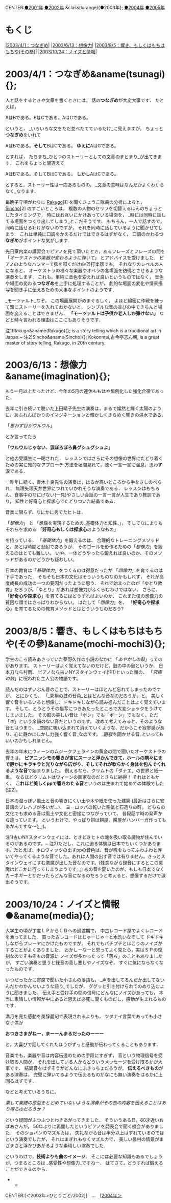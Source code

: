 CENTER:[●2001年](ひとりごと/2001)
[●2002年](ひとりごと/2002)
&class(lorange){●2003年};
[●2004年](ひとりごと/2004)
[●2005年](ひとりごと/2005)


# もくじ 
|[2003/4/1：つなぎめ](#tsunagi)|
|[2003/6/13：想像力](#imagination)|
|[2003/8/5：響き、もしくはもちはもちや(その參)](#mochi-mochi3)|
|[2003/10/24：ノイズと情報](#media)|


# 2003/4/1：つなぎめ&aname(tsunagi){}; 

人と話をするときや文章を書くときには，
話の**つなぎめ**が大変大事です．
たとえば，
> 
AはBである。BはCである。AはCである。

というと，
_いろいろな文をただ並べたてているだけ_に見えますが，
ちょっと**つなぎめ**をいれて
> 
AはBである。**そして**BはCである。
**ゆえに**AはCである。

とすれば，
たちまち_ひとつのストーリーとしての文章のまとまり_が出てきます．
これをちょっと間違えて
> 
AはBである。そしてBはCである。
**しかし**AはCである。

とすると，ストーリー性は一応あるものの，
_文章の意味はなんだかよくわからなく_なります．

毎晩子守唄がわりに [Rakugo](#Rakugo)[1] を聞くきょうこ隊員の分析によると，
[Sincho](#Sincho)[2] のすごいところは，
複数の人物のセリフを切替えるほんのちょっとしたタイミングで，
時にはお互いにかけあっている場面を，
_時には同時に話してる場面をつくり出してしまう_とこだそうです．
もちろん，一人で話すので，同時に話せるわけがないのですが，
それを同時に話しているように聞かせてしまう．
これは単純に口調をかえるだけではできるはずがなく，
口調のかわる**つなぎめ**がポイントな気がします．

先日室内楽の講習会でピアノを見て頂いたとき，あるフレーズとフレーズの間を
「_オーケストラの楽器が変わるように弾いて_」
とアドバイスを受けました．
ピアノのようなハンマーで弦を叩くだけの(?)打楽器でも，
それなりのレベルの人になると，
オーケストラの様々な楽器やオペラの各場面を彷彿とさせるような演奏をします．
これも，単純に音色を変えれば良いというものではなく，
音色や場面の変わる**つなぎめ**を上手に処理することが，
劇的な場面の変化や情景描写を聞き手に伝えるための大事なポイントのようです．

_モーツァルト_なぞ，
この場面展開がめまぐるしく，
よほど綿密に作戦を練って頭にストーリーを入れておかないと，
シンプルな音の並びの中できちんと場面を変えることはできません．
**「モーツァルトは子供か老人しか弾けない」**
などと時々言われる理由はここにもありそうです．

> 
注1)Rakugo&aname(Rakugo){}; is a story telling which is a traditional art in Japan.~
注2)Sincho&aname(Sincho){}; Kokonntei,古今亭志ん朝, is a great master of story telling, Rakugo, in 20th century. 



# 2003/6/13：想像力&aname(imagination){}; 

もう一月以上たったけど、今年の5月の連休ももはや恒例化した強化合宿であった．

去年に引き続いて聴いた上田晴子先生の演奏は，まるで燦然と輝く太陽のよう
に，あふれんばかりのイマジネーションと輝かしくきらめく響きの洪水である．
> 
「_思わず目がウルウル_」

とか言ってたら
> 
「**ウルウルじゃない．涙ぼろぼろ鼻グシュグシュよ**」

と他の受講生に一喝された．
レッスンではさらにその想像の世界にたどり着くための実に知的なアプローチ
方法を垣間見れて，聴く一言一言に溜息，思わず涙である．

一昨年に続く、青木十良先生の演奏は，はるか高いところから手をさしのべられ，
無理矢理天井世界につれていかれそうな演奏である．
レッスンはもちろん、食事中のなにげない(一見)やさしい会話の一言一言が人生であり教訓であり，
知性と好奇心と探求心でたどりついた結晶である．

音楽に限らず、なにかに秀でたヒトは，
> 
「_想像力_」
と
「想像を実現するための_基礎体力と知性_」，
そしてなによりもそれらを求める
「**好奇心もしくは探求心**のようなもの」

を持っている．
「_基礎体力_」を鍛えるのは、
合理的なトレーニングメソッドと、あとは時間と忍耐であろうが、
そのゴールを形作るための「_想像力_」を鍛えるのはとても難しい。
いや、一体どうやったら鍛えれば良いのか、そのメソッドがあるのかどうかも疑わしい。

日本の教育は「_基礎体力_」をつくるのは得意だったが
「_想像力_」を育てるのは下手であった．
そもそも日本の文化はそういうものなのかもしれず，
それが高度成長の成功の一つの要因だったように思う．
それで始まったのが「ゆとり教育」だろうが，「ゆとり」があれば想像力がふくらむわけではない．
さらに、「**好奇心や探求心**」を育てるにはどうすればよいのか、
これまた僕の想像力の貧困な頭ではさっぱりわからない。
はたして「_想像力_」を、
「**好奇心や探求心**」を育てるための教育メソッドとはどういうものだろう? 


# 2003/8/5：響き、もしくはもちはもちや(その參)&aname(mochi-mochi3){}; 

学生のころ読みあさっていた夢野久作の小説のなかに
「_あやかしの鼓_」ってのがあります。
ストーリーはよく覚えてないのだけど、鼓の中の鼓というか、
日本刀なら村雨、
ピアノなら古いNYスタインウェイ(注1)といった類の、
「_究極の鼓_」に呪われた主人公の物語です。

読んだのはずいぶん昔のことで、ストーリーはほとんど忘れてしまったのですが、
とにかくも、
「_究極の鼓の音色_とはどんな音なのだろうか」と、
美しく響く音をいろいろと想像し、ドキドキしながら読み進んだことはよく覚えています。
そして、とうとうその描写につきあたったところで大変ショックをうけてしまいました。
その鼓の美しい音は「ポン」でも「ポーン」でもなく、ただ
「_ポ_」という余韻のない音だというのです。
改めて考えてみると、そのような音とはつまり、
_空間に吸い込まれて消えていくような、だからこそ寂寥感があり、心に静かにしかし力強く響く音_なのです。
_静寂を聞かせる音_といってもいいのかもしれません。

去年の年末にウィーンのムジークフェラインの黄金の間で聞いたオーケストラの響きは，
**ピアニッシモの響きが宙にスーッと浮かんできて，ホールの隅々にまで静かにキラキラと光りながら広がり、そしてそれが軟らかく身体を包んでくれるような音**で始まりました。
例えるなら、クリムトの「ダナエ」の世界と紙一重。
なるほどクリムトはウィーンの画家なのだとさらに納得！
それはともかく、
**これほど美しくppで響きわたる音**というのは生まれて始めての体験でした(注2)。

日本の湿っぽい風土と音の響きにくい土や木や紙を使った建築
(最近はさらに安普請のプレハブが多いが...)、
ヨーロッパの乾いた空気と石造りの町。
どちらの文化でも求める音は風土や文化と密接につながっていて、
普段話す時の発声から違っています。
というわけで、やっぱり餅は餅屋、餅屋がハンバーガ作ってもあかんですな～(;_;)。
> 
注1)古いNYスタインウェイには、ときどきヒトの魂を吸い取る魔物が住んでいるのがあるのです。~
注2)ただし、これに迫る体験は日本でもいくつかあります。たとえば、ホロヴィッツの出すppの音色は、音が魂をもってふわふわと浮いてやってくるような音でした。あれは人間の出す音では有りません。きっとスタインウェイにすむ悪魔が出した音なのです。(残念ながら録音にするとこの悪魔はどこかに行ってしまうようです;_;) あの音を聞いたのが、もしも日本でなくカーネギーとかだったらどんな音になるのだろうと考えると、想像するだけで涙出そうです。


# 2003/10/24：ノイズと情報●&aname(media){}; 

大学生の頃が丁度ＬＰからＣＤへの過渡期で，
中古レコード屋でよくレコードを漁ってました．
買った古レコードはじゃーじゃーと水洗いなぞして
ドキドキしながらプレーヤにかけたものですが，
それでもパチプチとほこりのノイズがすることがよくありました．
おかしーなーと思ってよく見たら，実はＳＰの復刻なのでそもそもの音源に
ノイズが多かったって「落ち」のこともありましたが，
すごい演奏と思うと録音の善し悪しやノイズなぞ，
すぐに気にならなくなったものです．

いつだったかに寄席で聞いた小さんの落語も，
_声を出してるんだか出してないんだかわかんないような語り_でしたが，
ググッと引き付けられてのめり込むように聞きました．
伝え手と受け手の間の信号にどんなにノイズがあっても，
本当に素晴しい情報が中にあると思えば必死に聞くものだし，感動が生まれるものです．

満月を見た感動を美辞麗句で表現されるよりも，
ツタナイ言葉であっても小さな子供が
> 
**おつきさまがねー，まーーんまるだったのーーー**

と，大喜びで話してくれたほうがずっと感動が伝わってくることもあります．

音楽でも，楽器や音は内容伝達のための手段にすぎず，
音という物理信号を受け取る人間が，
それを出している人からどういうメッセージを受け取るかが大事です．
結局音をはずそうがどんなにぶきっちょだろうが，
**伝えるべきもの**がある演奏は，
完璧に弾いてるようで伝えるものがなにも無い演奏をはるかに上回るはずです．

などと考えているうちに，
> 
_果して楽譜の原型をとどめていないような演奏がその曲の内容を伝えることはあり得るのだろうか？_

という疑問がふつふつとわきあがってきました．
そういうある日，80才近いおばあさんが，
50年ぶりに再開したというピアノを発表会で聞く機会がありました．
そのショパンのマズルカは，
失礼ながら音は半分以上はずれているのではという演奏でしたが，
それはまぎれもなくマズルカで，
美しい農村の情景がまざまざと浮かびあがるような素晴しい演奏でした．

というわけで，**技術よりも曲のイメージ**．
そこには必要な知識もあるでしょうが，つまるところは
_感受性や想像力_ですねー．
はてさて，どうすれば鍛えることができるのやら．

 * -

CENTER:[＜2002年>ひとりごと/2002]]　…　[[2004年＞](ひとりごと/2004)
